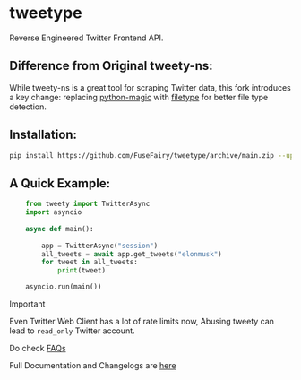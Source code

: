 # tweetype
Reverse Engineered Twitter Frontend API.

## Difference from Original tweety-ns:
While tweety-ns is a great tool for scraping Twitter data, this fork introduces a key change: replacing [python-magic](https://github.com/ahupp/python-magic) with [filetype](https://github.com/h2non/filetype.py) for better file type detection.

## Installation: 
```bash
pip install https://github.com/FuseFairy/tweetype/archive/main.zip --upgrade 
```

## A Quick Example:
```python
    from tweety import TwitterAsync
    import asyncio
    
    async def main():
    
        app = TwitterAsync("session")  
        all_tweets = await app.get_tweets("elonmusk")
        for tweet in all_tweets:
            print(tweet)

    asyncio.run(main())
```

> [!IMPORTANT] 
> Even Twitter Web Client has a lot of rate limits now, Abusing tweety can lead to `read_only` Twitter account.

Do check [FAQs](https://github.com/mahrtayyab/tweety/wiki/FAQs)

Full Documentation and Changelogs are [here](https://mahrtayyab.github.io/tweety_docs/)
